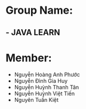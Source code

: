 # Group Name:
  ## - JAVA LEARN


# Member:
  * Nguyễn Hoàng Anh Phước
  * Nguyễn Đình Gia Huy
  * Nguyễn Huỳnh Thanh Tân
  * Nguyễn Huỳnh Việt Tiến
  * Nguyên Tuấn Kiệt